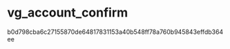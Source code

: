 vg_account_confirm
==================

b0d798cba6c27155870de64817831153a40b548ff78a760b945843effdb364ee
